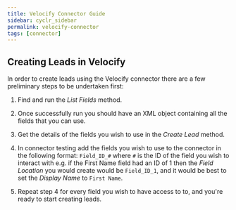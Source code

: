 ```yaml
---
title: Velocify Connector Guide
sidebar: cyclr_sidebar
permalink: velocify-connector
tags: [connector]
---
```


Creating Leads in Velocify
---------------

In order to create leads using the Velocify connector there are a few preliminary steps to be undertaken first:

1. Find and run the *List Fields* method.

2. Once successfully run you should have an XML object containing all the fields that you can use.

3. Get the details of the fields you wish to use in the *Create Lead* method.

4. In connector testing add the fields you wish to use to the connector in the following format: `Field_ID_#` where `#` is the ID of the field you wish to interact with e.g. if the First Name field had an ID of 1 then the *Field Location* you would create would be `Field_ID_1`, and it would be best to set the *Display Name* to `First Name`.

5. Repeat step 4 for every field you wish to have access to to, and you're ready to start creating leads.